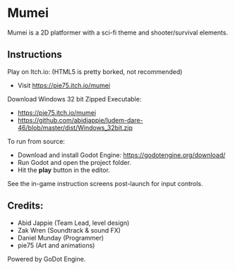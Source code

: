 # Mumei

Mumei is a 2D platformer with a sci-fi theme and shooter/survival elements.

## Instructions
Play on Itch.io: (HTML5 is pretty borked, not recommended)
  - Visit https://pie75.itch.io/mumei
  
Download Windows 32 bit Zipped Executable:
  - https://pie75.itch.io/mumei
  - https://github.com/abidjappie/ludem-dare-46/blob/master/dist/Windows_32bit.zip

To run from source:
  - Download and install Godot Engine: https://godotengine.org/download/
  - Run Godot and open the project folder.
  - Hit the **play** button in the editor.

See the in-game instruction screens post-launch for input controls.

## Credits:

- Abid Jappie (Team Lead, level design)
- Zak Wren (Soundtrack & sound FX)
- Daniel Munday (Programmer)
- pie75 (Art and animations)

Powered by GoDot Engine.
